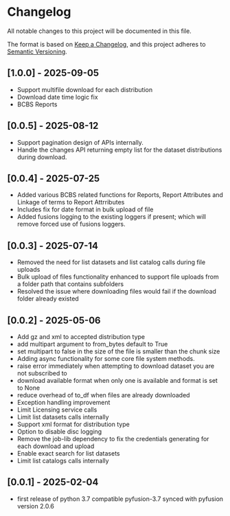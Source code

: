 # Changelog

All notable changes to this project will be documented in this file.

The format is based on [Keep a Changelog](https://keepachangelog.com/en/1.0.0/),
and this project adheres to [Semantic Versioning](https://semver.org/spec/v2.0.0.html).

## [1.0.0] - 2025-09-05
* Support multifile download for each distribution
* Download date time logic fix
* BCBS Reports

## [0.0.5] - 2025-08-12
* Support pagination design of APIs internally.
* Handle the changes API returning empty list for the dataset distributions during download.

## [0.0.4] - 2025-07-25
* Added various BCBS related functions for Reports, Report Attributes and Linkage of terms to Report Attrributes
* Includes fix for date format in bulk upload of file
* Added fusions logging to the existing loggers if present; which will remove forced use of fusions loggers.


## [0.0.3] - 2025-07-14
* Removed the need for list datasets and list catalog calls during file uploads
* Bulk upload of files functionality enhanced to support file uploads from a folder path that contains subfolders
* Resolved the issue where downloading files would fail if the download folder already existed

## [0.0.2] - 2025-05-06
* Add gz and xml to accepted distribution type
* add multipart argument to from_bytes default to True
* set multipart to false in the size of the file is smaller than the chunk size
* Adding async functionality for some core file system methods.
* raise error immediately when attempting to download dataset you are not subscribed to
* download available format when only one is available and format is set to None
* reduce overhead of to_df when files are already downloaded
* Exception handling improvement
* Limit Licensing service calls
* Limit list datasets calls internally
* Support xml format for distribution type
* Option to disable disc logging 
* Remove the job-lib dependency to fix the credentials generating for each download and upload
* Enable exact search for list datasets
* Limit list catalogs calls internally


## [0.0.1] - 2025-02-04
* first release of python 3.7 compatible pyfusion-3.7 synced with pyfusion version 2.0.6
